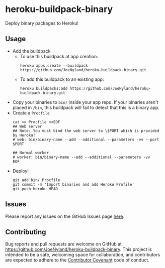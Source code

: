 # heroku-buildpack-binary

Deploy binary packages to Heroku!

## Usage

* Add the buildpack
  * To use this buildpack at app creation:
    ```
    heroku apps:create --buildpack https://github.com/JoeNyland/heroku-buildpack-binary.git
    ```
  * To add this buildpack to an existing app: 
    ```
    heroku buildpacks:add https://github.com/JoeNyland/heroku-buildpack-binary.git
    ```
* Copy your binaries to `bin/` inside your app repo. If your binaries aren't placed in `/bin`, this buildpack will
fail to detect that this is a binary app.
* Create a `Procfile`
  ```
  cat >> Procfile <<EOF
  ## Web server
  ## Note: You must bind the web server to \$PORT which is provided by Heroku!
  # web: bin/binary-name --add --additional --parameters -vv --port $PORT

  ## Normal worker
  # worker: bin/binary-name --add --additional --parameters -vv
  EOF
  ```
* Deploy!
  ```
  git add bin/ Procfile
  git commit -m 'Import binaries and add Heroku Profile'
  git push heroku HEAD
  ```

## Issues
Please report any issues on the GitHub Issues page [here](https://github.com/JoeNyland/heroku-buildpack-binary/issues).

## Contributing
Bug reports and pull requests are welcome on GitHub at https://github.com/JoeNyland/heroku-buildpack-binary. This project is intended to be a safe, welcoming space for collaboration, and contributors are expected to adhere to the [Contributor Covenant](http://contributor-covenant.org) code of conduct.

